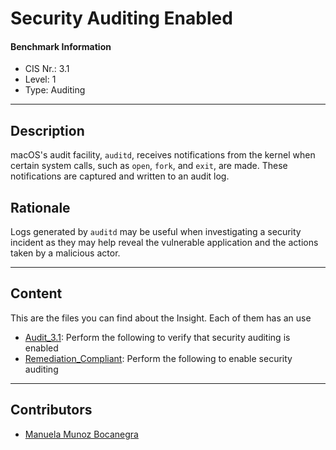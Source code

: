 # Security Auditing Enabled
#### Benchmark Information
- CIS Nr.: 3.1
- Level: 1
- Type: Auditing
------------------------
## Description

macOS's audit facility, ```auditd```, receives notifications from the kernel when certain system calls, such as ```open```, ```fork```, and ```exit```, are made. These notifications are captured and written to an audit log.

## Rationale

Logs generated by ```auditd``` may be useful when investigating a security incident as they may help reveal the vulnerable application and the actions taken by a malicious actor.

---
## Content
This are the files you can find about the Insight. Each of them has an use 
* [Audit_3.1](https://github.com/apfelwerk/JamfProtectInsights/blob/main/AuditingType/CIS_3.1_Security%20Auditing%20Enabled/Audit_3.1.sh): Perform the following to verify that security auditing is enabled
* [Remediation_Compliant](https://github.com/apfelwerk/JamfProtectInsights/blob/main/AuditingType/CIS_3.1_Security%20Auditing%20Enabled/Remediation_Compliant.sh): Perform the following to enable security auditing 
------------------------------------------------------------------------------------------------------------------------------------------------------------------------------------------------------------------------------------------------------------------------------------------------------------------------------
## Contributors
* [Manuela Munoz Bocanegra](https://github.com/manuelamunoz)


